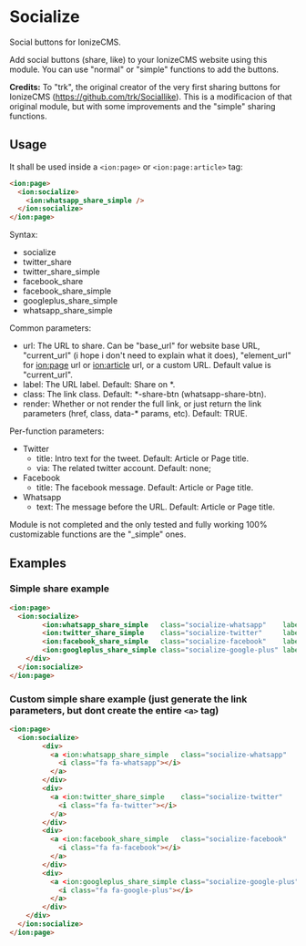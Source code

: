 # Socialize
Social buttons for IonizeCMS.

Add social buttons (share, like) to your IonizeCMS website using this module. You can use "normal" or "simple" functions to add the buttons.

**Credits:** To "trk", the original creator of the very first sharing buttons for IonizeCMS (https://github.com/trk/Sociallike). This is a modificacion of that original module, but with some improvements and the "simple" sharing functions.

## Usage
It shall be used inside a ```<ion:page>``` or ```<ion:page:article>``` tag:

```html
<ion:page>
  <ion:socialize>
  	<ion:whatsapp_share_simple />
  </ion:socialize>
</ion:page>
```

Syntax:

 * socialize
  * twitter_share
  * twitter_share_simple
  * facebook_share
  * facebook_share_simple
  * googleplus_share_simple
  * whatsapp_share_simple

Common parameters:
  * url: The URL to share. Can be "base_url" for website base URL, "current_url" (i hope i don't need to explain what it does), "element_url" for <ion:page> url or <ion:article> url, or a custom URL. Default value is "current_url".
  * label: The URL label.  Default: Share on *.
  * class: The link class. Default: *-share-btn (whatsapp-share-btn).
  * render: Whether or not render the full link, or just return the link parameters (href, class, data-* params, etc). Default: TRUE.
  
Per-function parameters:
  * Twitter
    * title: Intro text for the tweet. Default: Article or Page title.
    * via: The related twitter account. Default: none;
  * Facebook
    * title: The facebook message. Default: Article or Page title.
  * Whatsapp
    * text: The message before the URL. Default: Article or Page title.

Module is not completed and the only tested and fully working 100% customizable functions are the "_simple" ones.

## Examples

### Simple share example
```html
<ion:page>
  <ion:socialize>
	  	<ion:whatsapp_share_simple   class="socialize-whatsapp"    label="" />
  		<ion:twitter_share_simple    class="socialize-twitter"     label="" via=""/>
  		<ion:facebook_share_simple   class="socialize-facebook"    label="" />
  		<ion:googleplus_share_simple class="socialize-google-plus" label="" />
  	</div>
  </ion:socialize>
</ion:page>
```

### Custom simple share example (just generate the link parameters, but dont create the entire ```<a>``` tag)
```html
<ion:page>
  <ion:socialize>
	  	<div>
	  	  <a <ion:whatsapp_share_simple   class="socialize-whatsapp"    label="" render="false" />>
	  	    <i class="fa fa-whatsapp"></i>
	  	  </a>
	  	</div>
  		<div>
  		  <a <ion:twitter_share_simple    class="socialize-twitter"     label="" render="false" via=""/>>
  		    <i class="fa fa-twitter"></i>
  		  </a>
  		</div>
  		<div>
  		  <a <ion:facebook_share_simple   class="socialize-facebook"    label="" render="false" />>
  		    <i class="fa fa-facebook"></i>
  		  </a>
  		</div>
  		<div>
  		  <a <ion:googleplus_share_simple class="socialize-google-plus" label="" render="false" />>
  		    <i class="fa fa-google-plus"></i>
  		  </a>
  		</div>
  	</div>
  </ion:socialize>
</ion:page>
```
